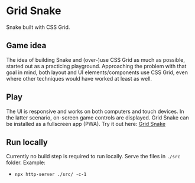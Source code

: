 # Grid Snake

Snake built with CSS Grid.

## Game idea

The idea of building Snake and (over-)use CSS Grid as much as possible, started out as a practicing playground. Approaching the problem with that goal in mind, both layout and UI elements/components use CSS Grid, even where other techniques would have worked at least as well.

## Play

The UI is responsive and works on both computers and touch devices. In the latter scenario, on-screen game controls are displayed. Grid Snake can be installed as a fullscreen app (PWA). Try it out here:
[Grid Snake](https://jouni.kantola.se/by-me/grid-snake/)

## Run locally

Currently no build step is required to run locally. Serve the files in `./src` folder. Example:

- `npx http-server ./src/ -c-1`
